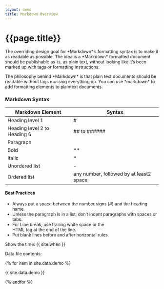 ```yaml
---
layout: demo
title: Markdown Overview
---
```


# {{page.title}}

<p> The overriding design goal for *Markdown*’s formatting syntax is to make it as readable as possible. The idea is a *Markdown* formatted document should be publishable as-is, as plain text, without looking like it’s been marked up with tags or formatting instructions.

<p> The philosophy behind *Markdown* is that plain text documents should be readable without tags mussing everything up. You can use *markdown* to add formatting elements to plaintext documents.</p>

### Markdown Syntax

| Markdown Element | Syntax |
| ------ | ------ |
| Heading level 1 | # |
| Heading level 2 to Heading 6 | ## to ###### |
| Paragraph | <p> |
| Bold | ** |
| Italic | * |
| Unordered list | - |
| Ordered list | any number, followed by at least2 space |

#### Best Practices

- Always put a space between the number signs (#) and the heading name.
- Unless the paragraph is in a list, don’t indent paragraphs with spaces or tabs.
- For Line break, use trailing white space or the <br> HTML tag at the end of the line.
- Put blank lines before and after horizontal rules.

Show the time: {{ site.when }}

Data file contents:

{% for item in site.data.demo %}

{{ site.data.demo }}

{% endfor %}
